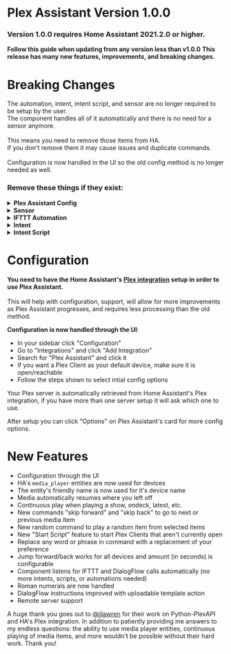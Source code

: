# Plex Assistant Version 1.0.0
### Version 1.0.0 requires Home Assistant 2021.2.0 or higher.

**Follow this guide when updating from any version less than v1.0.0**
**This release has many new features, improvements, and breaking changes.**

# Breaking Changes

The automation, intent, intent script, and sensor are no longer required to be setup by the user.<br>The component handles all of it automatically and there is no need for a sensor anymore.<br><br>
This means you need to remove those items from HA.<br>If you don't remove them it may cause issues and duplicate commands.<br><br>
Configuration is now handled in the UI so the old config method is no longer needed as well.

### Remove these things if they exist:

<details>
  <summary><b>Plex Assistant Config</b></summary>

Remove your entire plex assistant config, including `plex_assistant:`

```yaml
plex_assistant:
  url: 'http://192.168.1.3:32400'
  token: 'tH1s1Sy0uRT0k3n'
  default_cast: 'Downstairs TV'
  language: 'en'
  tts_errors: true
  aliases:
    Downstairs TV: TV0565124
    Upstairs TV: Samsung_66585
```
  
</details>

<details>
  <summary><b>Sensor</b></summary>

Remove the `plex_assistant` sensor.

```yaml
sensor: # Keep this line if other sensors are listed below it.
- platform: plex_assistant
```
  
</details>

<details>
  <summary><b>IFTTT Automation</b></summary>
  
```yaml
alias: Plex Assistant Automation
trigger:
- platform: event
  event_type: ifttt_webhook_received
  event_data:
    action: call_service
condition:
  condition: template
  value_template: "{{ trigger.event.data.service == 'plex_assistant.command' }}"
action:
- service: "{{ trigger.event.data.service }}"
  data:
    command: "{{ trigger.event.data.command }}"
```
  
</details>

<details>
  <summary><b>Intent</b></summary>

Keep `conversation:` and keep `intents:` if you have other intents.

```yaml
conversation: #### Keep this line
  intents:    #### and this one if you have other intents.
    Plex:
     - "Tell Plex to {command}"
     - "{command} with Plex"
```

</details>

<details>
  <summary><b>Intent Script</b></summary>
  
```yaml
intent_script: # Keep this line if you have other intent scripts below
  Plex:
    speech:
      text: "Command sent to Plex."
    action:
      - service: plex_assistant.command
        data:
          command: "{{command}}"
```
  
</details>


# Configuration

**You need to have the Home Assistant's [Plex integration](https://www.home-assistant.io/integrations/plex/) setup in order to use Plex Assistant.**<br><br>
This will help with configuration, support, will allow for more improvements as Plex Assistant progresses, and requires less processing than the old method.

**Configuration is now handled through the UI**:
* In your sidebar click "Configuration"
* Go to "Integrations" and click "Add Integration"
* Search for "Plex Assistant" and click it
* If you want a Plex Client as your default device, make sure it is open/reachable
* Follow the steps shown to select intial config options

Your Plex server is automatically retrieved from Home Assistant's Plex integration, if you have more than one server setup it will ask which one to use.

After setup you can click "Options" on Plex Assistant's card for more config options.


# New Features

* Configuration through the UI
* HA's `media_player` entities are now used for devices
* The entity's friendly name is now used for it's device name
* Media automatically resumes where you left off
* Continuous play when playing a show, ondeck, latest, etc.
* New commands "skip forward" and "skip back" to go to next or previous media item
* New random command to play a random item from selected items
* New "Start Script" feature to start Plex Clients that aren't currently open
* Replace any word or phrase in command with a replacement of your preference
* Jump forward/back works for all devices and amount (in seconds) is configurable
* Component listens for IFTTT and DialogFlow calls automatically (no more intents, scripts, or automations needed)
* Roman numerals are now handled
* DialogFlow instructions improved with uploadable template action
* Remote server support

A huge thank you goes out to [@jjlawren](https://github.com/jjlawren) for their work on Python-PlexAPI and HA's Plex integration. In addition to patiently providing me answers to my endless questions: the ability to use media player entities, continuous playing of media items, and more wouldn't be possible without their hard work. Thank you!
